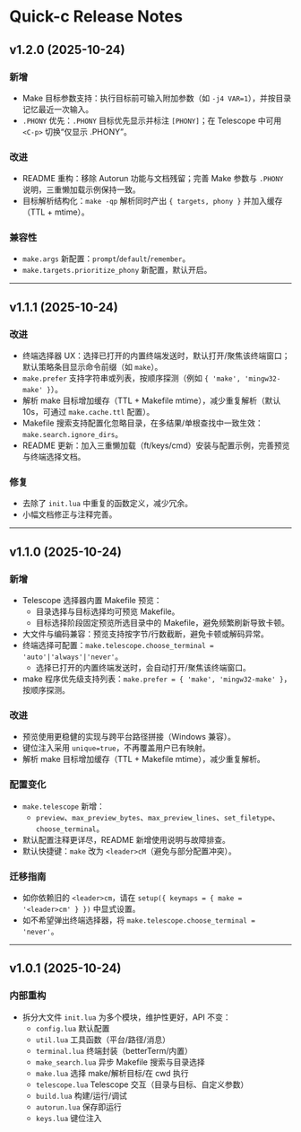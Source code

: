 # Quick-c Release Notes

## v1.2.0 (2025-10-24)

### 新增
- Make 目标参数支持：执行目标前可输入附加参数（如 `-j4 VAR=1`），并按目录记忆最近一次输入。
- `.PHONY` 优先：`.PHONY` 目标优先显示并标注 `[PHONY]`；在 Telescope 中可用 `<C-p>` 切换“仅显示 .PHONY”。

### 改进
- README 重构：移除 Autorun 功能与文档残留；完善 Make 参数与 `.PHONY` 说明，三重懒加载示例保持一致。
- 目标解析结构化：`make -qp` 解析同时产出 `{ targets, phony }` 并加入缓存（TTL + mtime）。

### 兼容性
- `make.args` 新配置：`prompt`/`default`/`remember`。
- `make.targets.prioritize_phony` 新配置，默认开启。

---
## v1.1.1 (2025-10-24)

### 改进
- 终端选择器 UX：选择已打开的内置终端发送时，默认打开/聚焦该终端窗口；默认策略条目显示命令前缀（如 `make`）。
- `make.prefer` 支持字符串或列表，按顺序探测（例如 `{ 'make', 'mingw32-make' }`）。
- 解析 make 目标增加缓存（TTL + Makefile mtime），减少重复解析（默认 10s，可通过 `make.cache.ttl` 配置）。
- Makefile 搜索支持配置化忽略目录，在多结果/单根查找中一致生效：`make.search.ignore_dirs`。
- README 更新：加入三重懒加载（ft/keys/cmd）安装与配置示例，完善预览与终端选择文档。

### 修复
- 去除了 `init.lua` 中重复的函数定义，减少冗余。
- 小幅文档修正与注释完善。

---

## v1.1.0 (2025-10-24)

### 新增
- Telescope 选择器内置 Makefile 预览：
  - 目录选择与目标选择均可预览 Makefile。
  - 目标选择阶段固定预览所选目录中的 Makefile，避免频繁刷新导致卡顿。
- 大文件与编码兼容：预览支持按字节/行数截断，避免卡顿或解码异常。
- 终端选择可配置：`make.telescope.choose_terminal = 'auto'|'always'|'never'`。
  - 选择已打开的内置终端发送时，会自动打开/聚焦该终端窗口。
- make 程序优先级支持列表：`make.prefer = { 'make', 'mingw32-make' }`，按顺序探测。

### 改进
- 预览使用更稳健的实现与跨平台路径拼接（Windows 兼容）。
- 键位注入采用 `unique=true`，不再覆盖用户已有映射。
- 解析 make 目标增加缓存（TTL + Makefile mtime），减少重复解析。

### 配置变化
- `make.telescope` 新增：
  - `preview`、`max_preview_bytes`、`max_preview_lines`、`set_filetype`、`choose_terminal`。
- 默认配置注释更详尽，README 新增使用说明与故障排查。
- 默认快捷键：`make` 改为 `<leader>cM`（避免与部分配置冲突）。

### 迁移指南
- 如你依赖旧的 `<leader>cm`，请在 `setup({ keymaps = { make = '<leader>cm' } })` 中显式设置。
- 如不希望弹出终端选择器，将 `make.telescope.choose_terminal = 'never'`。

---

## v1.0.1 (2025-10-24)

### 内部重构

- 拆分大文件 `init.lua` 为多个模块，维护性更好，API 不变：
  - `config.lua` 默认配置
  - `util.lua` 工具函数（平台/路径/消息）
  - `terminal.lua` 终端封装（betterTerm/内置）
  - `make_search.lua` 异步 Makefile 搜索与目录选择
  - `make.lua` 选择 make/解析目标/在 cwd 执行
  - `telescope.lua` Telescope 交互（目录与目标、自定义参数）
  - `build.lua` 构建/运行/调试
  - `autorun.lua` 保存即运行
  - `keys.lua` 键位注入

